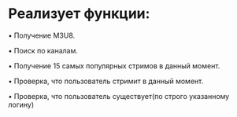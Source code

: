 # Реализует функции:

• Получение M3U8.

• Поиск по каналам.

• Получение 15 самых популярных стримов в данный момент.

• Проверка, что пользователь стримит в данный момент.

• Проверка, что пользователь существует(по строго указанному логину)

